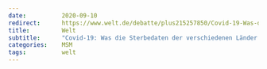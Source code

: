 ```yaml
---
date:          2020-09-10
redirect:      https://www.welt.de/debatte/plus215257850/Covid-19-Was-die-Sterbedaten-der-verschiedenen-Laender-verraten.html
title:         Welt
subtitle:      "Covid-19: Was die Sterbedaten der verschiedenen Länder verraten"
categories:    MSM
tags:          welt
---
```

